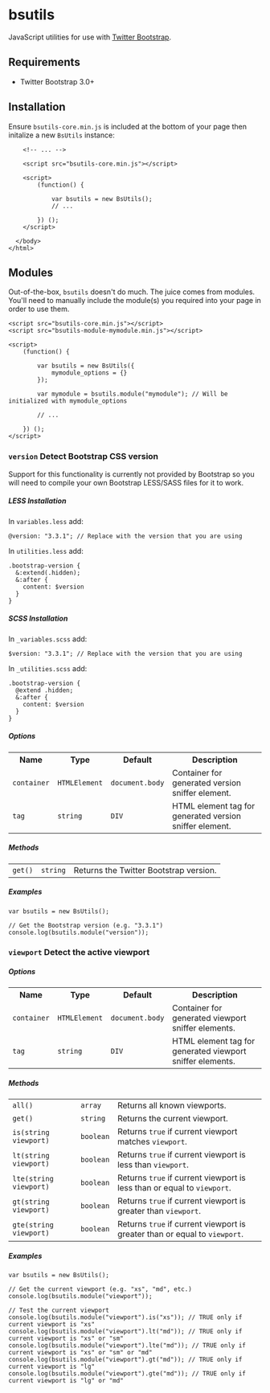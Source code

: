 # bsutils

JavaScript utilities for use with [Twitter Bootstrap](http://getbootstrap.com).

## Requirements

* Twitter Bootstrap 3.0+

## Installation

Ensure `bsutils-core.min.js` is included at the bottom of your page then initalize a new `BsUtils` instance:

        <!-- ... -->

        <script src="bsutils-core.min.js"></script>

        <script>
            (function() {

                var bsutils = new BsUtils();
                // ...

            }) ();
        </script>

      </body>
    </html>

## Modules

Out-of-the-box, `bsutils` doesn't do much. The juice comes from modules. You'll need to manually include the module(s)
you required into your page in order to use them.

    <script src="bsutils-core.min.js"></script>
    <script src="bsutils-module-mymodule.min.js"></script>

    <script>
        (function() {

            var bsutils = new BsUtils({
                mymodule_options = {}
            });

            var mymodule = bsutils.module("mymodule"); // Will be initialized with mymodule_options

            // ...

        }) ();
    </script>

### `version` Detect Bootstrap CSS version

Support for this functionality is currently not provided by Bootstrap so you will need to compile your own Bootstrap
LESS/SASS files for it to work.

##### LESS Installation

In `variables.less` add:

    @version: "3.3.1"; // Replace with the version that you are using

In `utilities.less` add:

    .bootstrap-version {
      &:extend(.hidden);
      &:after {
        content: $version
      }
    }

##### SCSS Installation

In `_variables.scss` add:

    $version: "3.3.1"; // Replace with the version that you are using

In `_utilities.scss` add:

    .bootstrap-version {
      @extend .hidden;
      &:after {
        content: $version
      }
    }

##### Options

<table>
    <tr>
        <th>Name</th>
        <th>Type</th>
        <th>Default</th>
        <th>Description</th>
    </tr>
    <tr>
        <td><code>container</code></td>
        <td><code>HTMLElement</code></td>
        <td><code>document.body</code></td>
        <td>Container for generated version sniffer element.</td>
    </tr>
    <tr>
        <td><code>tag</code></td>
        <td><code>string</code></td>
        <td><code>DIV</code></td>
        <td>HTML element tag for generated version sniffer element.</td>
    </tr>
</table>

##### Methods

<table>
    <tr>
        <td><code>get()</code></td>
        <td><code>string</code></td>
        <td>Returns the Twitter Bootstrap version.</td>
    </tr>
</table>

##### Examples

    var bsutils = new BsUtils();

    // Get the Bootstrap version (e.g. "3.3.1")
    console.log(bsutils.module("version"));

### `viewport` Detect the active viewport

##### Options

<table>
    <tr>
        <th>Name</th>
        <th>Type</th>
        <th>Default</th>
        <th>Description</th>
    </tr>
    <tr>
        <td><code>container</code></td>
        <td><code>HTMLElement</code></td>
        <td><code>document.body</code></td>
        <td>Container for generated viewport sniffer elements.</td>
    </tr>
    <tr>
        <td><code>tag</code></td>
        <td><code>string</code></td>
        <td><code>DIV</code></td>
        <td>HTML element tag for generated viewport sniffer elements.</td>
    </tr>
</table>

##### Methods

<table>
    <tr>
        <td><code>all()</code></td>
        <td><code>array</code></td>
        <td>Returns all known viewports.</td>
    </tr>
    <tr>
        <td><code>get()</code></td>
        <td><code>string</code></td>
        <td>Returns the current viewport.</td>
    </tr>
    <tr>
        <td><code>is(string viewport)</code></td>
        <td><code>boolean</code></td>
        <td>Returns <code>true</code> if current viewport matches <code>viewport</code>.</td>
    </tr>
    <tr>
        <td><code>lt(string viewport)</code></td>
        <td><code>boolean</code></td>
        <td>Returns <code>true</code> if current viewport is less than <code>viewport</code>.</td>
    </tr>
    <tr>
        <td><code>lte(string viewport)</code></td>
        <td><code>boolean</code></td>
        <td>Returns <code>true</code> if current viewport is less than or equal to <code>viewport</code>.</td>
    </tr>
    <tr>
        <td><code>gt(string viewport)</code></td>
        <td><code>boolean</code></td>
        <td>Returns <code>true</code> if current viewport is greater than <code>viewport</code>.</td>
    </tr>
    <tr>
        <td><code>gte(string viewport)<c/ode></td>
        <td><code>boolean</code></td>
        <td>Returns <code>true</code> if current viewport is greater than or equal to <code>viewport</code>.</td>
    </tr>
</table>

##### Examples

    var bsutils = new BsUtils();

    // Get the current viewport (e.g. "xs", "md", etc.)
    console.log(bsutils.module("viewport"));

    // Test the current viewport
    console.log(bsutils.module("viewport").is("xs")); // TRUE only if current viewport is "xs"
    console.log(bsutils.module("viewport").lt("md")); // TRUE only if current viewport is "xs" or "sm"
    console.log(bsutils.module("viewport").lte("md")); // TRUE only if current viewport is "xs" or "sm" or "md"
    console.log(bsutils.module("viewport").gt("md")); // TRUE only if current viewport is "lg"
    console.log(bsutils.module("viewport").gte("md")); // TRUE only if current viewport is "lg" or "md"
